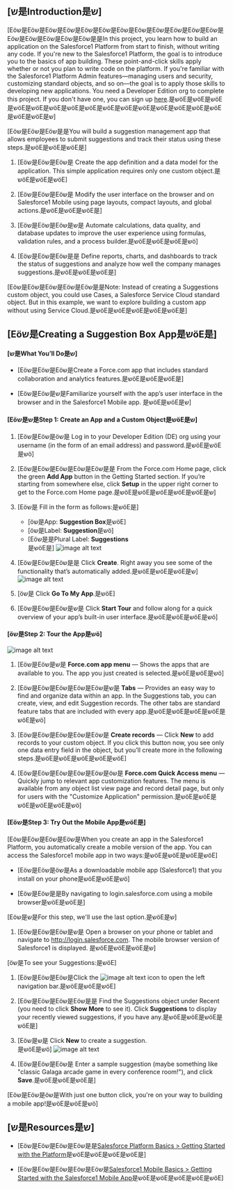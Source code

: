 ## [ש是Introduction是ש]

[Eöש是Eöש是Eöש是Eöש是Eöש是Eöש是Eöש是Eöש是Eöש是Eöש是Eöש是Eöש是Eöש是Eöש是Eöש是Eöש是Eöש是是In this project, you learn how to build an application on the Salesforce1 Platform from start to finish, without writing any code. If you're new to the Salesforce1 Platform, the goal is to introduce you to the basics of app building. These point-and-click skills apply whether or not you plan to write code on the platform. If you're familiar with the Salesforce1 Platform Admin features—managing users and security, customizing standard objects, and so on—the goal is to apply those skills to developing new applications. You need a Developer Edition org to complete this project. If you don't have one, you can sign up <a target="_blank" href="https://developer.salesforce.com/signup">here</a>.是שöE是שöE是שöE是שöE是שöE是שöE是שöE是שöE是שöE是שöE是שöE是שöE是שöE是שöE是שöE是שöE是שöE是ש]

[Eöש是Eöש是Eöש是是You will build a suggestion management app that allows employees to submit suggestions and track their status using these steps.是שöE是שöE是שöE是]

1. [Eöש是Eöש是Eöש是 Create the app definition and a data model for the application. This simple application requires only one custom object.是שöE是שöE是שöE]

2. [Eöש是Eöש是Eöש是 Modify the user interface on the browser and on Salesforce1 Mobile using page layouts, compact layouts, and global actions.是שöE是שöE是שöE是]

3. [Eöש是Eöש是Eöש是ש是 Automate calculations, data quality, and database updates to improve the user experience using formulas, validation rules, and a process builder.是שöE是שöE是שöE是שö]

4. [Eöש是Eöש是Eöש是是 Define reports, charts, and dashboards to track the status of suggestions and analyze how well the company manages suggestions.是שöE是שöE是שöE是]

[Eöש是Eöש是Eöש是Eöש是Eöש是是Note: Instead of creating a Suggestions custom object, you could use Cases, a Salesforce Service Cloud standard object. But in this example, we want to explore building a custom app without using Service Cloud.是שöE是שöE是שöE是שöE是שöE是]

## [Eöש是Creating a Suggestion Box App是שöE是]

#### [ש是What You’ll Do是ש]

* [Eöש是Eöש是Eöש是Create a Force.com app that includes standard collaboration and analytics features.是שöE是שöE是שöE是]

* [Eöש是Eöש是ש是Familiarize yourself with the app’s user interface in the browser and in the Salesforce1 Mobile app. 是שöE是שöE是ש]

#### [Eöש是ש是Step 1: Create an App and a Custom Object是שöE是ש]

1. [Eöש是Eöש是öש是 Log in to your Developer Edition (DE) org using your username (in the form of an email address) and password.是שöE是שöE是שö]

3. [Eöש是Eöש是Eöש是Eöש是Eöש是是 From the Force.com Home page, click the green **Add App** button in the Getting Started section. If you’re starting from somewhere else, click **Setup** in the upper right corner to get to the Force.com Home page.是שöE是שöE是שöE是שöE是שöE是ש]

4. [Eöש是 Fill in the form as follows:是שöE是]
   * [öש是App: **Suggestion Box**是שöE]
   * [öש是Label: **Suggestion**是שö]
   * [Eöש是是Plural Label:  **Suggestions**<br>是שöE是]
  ![image alt text](image_0.png)
5. [Eöש是Eöש是Eöש是是 Click **Create**. Right away you see some of the functionality that’s automatically added.是שöE是שöE是שöE是ש]
  ![image alt text](image_1.png)<br/>
6. [öש是 Click **Go To My App**.是שöE]
7. [Eöש是Eöש是Eöש是ש是 Click **Start Tour** and follow along for a quick overview of your app’s built-in user interface.是שöE是שöE是שöE是שö]

#### [öש是Step 2: Tour the App是שö]

![image alt text](image_2.png)<br/> 

1. [Eöש是Eöש是ש是 **Force.com app menu** — Shows the apps that are available to you. The app you just created is selected.是שöE是שöE是שö]

2. [Eöש是Eöש是Eöש是Eöש是Eöש是ש是 **Tabs** — Provides an easy way to find and organize data within an app. In the Suggestions tab, you can create, view, and edit Suggestion records. The other tabs are standard feature tabs that are included with every app.是שöE是שöE是שöE是שöE是שöE是שö]

3. [Eöש是Eöש是Eöש是Eöש是Eöש是 **Create records** — Click **New** to add records to your custom object. If you click this button now, you see only one data entry field in the object, but you’ll create more in the following steps.是שöE是שöE是שöE是שöE是שöE]

4. [Eöש是Eöש是Eöש是Eöש是Eöש是öש是 **Force.com Quick Access menu** — Quickly jump to relevant app customization features. The menu is available from any object list view page and record detail page, but only for users with the "Customize Application" permission.是שöE是שöE是שöE是שöE是שöE是שö]

#### [Eöש是Step 3: Try Out the Mobile App是שöE是]

[Eöש是Eöש是Eöש是Eöש是When you create an app in the Salesforce1 Platform, you automatically create a mobile version of the app. You can access the Salesforce1 mobile app in two ways:是שöE是שöE是שöE是שöE]

* [Eöש是Eöש是öש是As a downloadable mobile app (Salesforce1) that you install on your phone是שöE是שöE是שö]

* [Eöש是Eöש是是By navigating to login.salesforce.com using a mobile browser是שöE是שöE是]

[Eöש是ש是For this step, we'll use the last option.是שöE是ש]

1. [Eöש是Eöש是Eöש是ש是 Open a browser on your phone or tablet and navigate to http://login.salesforce.com. The mobile browser version of Salesforce1 is displayed. 是שöE是שöE是שöE是ש]

[öש是To see your Suggestions:是שöE]

1. [Eöש是Eöש是Eöש是Click the ![image alt text](image_7.png) icon to open the left navigation bar.是שöE是שöE是שöE]

2. [Eöש是Eöש是Eöש是Eöש是是 Find the Suggestions object under Recent (you need to click **Show More** to see it). Click **Suggestions** to display your recently viewed suggestions, if you have any.是שöE是שöE是שöE是שöE是]

3. [Eöש是ש是 Click **New** to create a suggestion.<br>是שöE是שö]
    ![image alt text](image_8.png)
4. [Eöש是Eöש是Eöש是 Enter a sample suggestion (maybe something like "classic Galaga arcade game in every conference room!"), and click **Save**.是שöE是שöE是שöE是]

[Eöש是Eöש是öש是With just one button click, you're on your way to building a mobile app!是שöE是שöE是שö]

## [ש是Resources是ש]

* [Eöש是Eöש是Eöש是Eöש是是<a target="_blank" href="https://developer.salesforce.com/trailhead/starting_force_com/starting_intro">Salesforce Platform Basics > Getting Started with the Platform</a>是שöE是שöE是שöE是שöE是]

* [Eöש是Eöש是Eöש是Eöש是Eöש是<a target="_blank" href="https://developer.salesforce.com/trailhead/salesforce1_mobile_app/salesforce1_mobile_app_intro">Salesforce1 Mobile Basics > Getting Started with the Salesforce1 Mobile App</a>是שöE是שöE是שöE是שöE是שöE]
